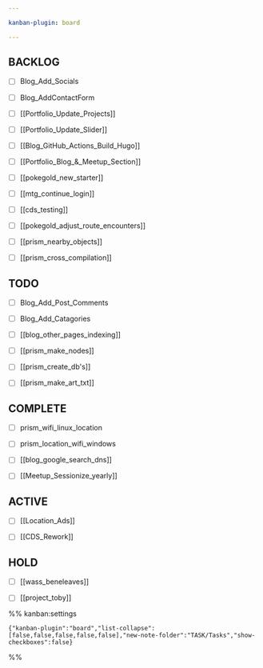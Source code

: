 ```yaml
---

kanban-plugin: board

---
```


## BACKLOG

- [ ] Blog_Add_Socials
- [ ] Blog_AddContactForm
- [ ] [[Portfolio_Update_Projects]]
- [ ] [[Portfolio_Update_Slider]]
- [ ] [[Blog_GitHub_Actions_Build_Hugo]]
- [ ] [[Portfolio_Blog_&_Meetup_Section]]
- [ ] [[pokegold_new_starter]]
- [ ] [[mtg_continue_login]]
- [ ] [[cds_testing]]
- [ ] [[pokegold_adjust_route_encounters]]
- [ ] [[prism_nearby_objects]]
- [ ] [[prism_cross_compilation]]


## TODO

- [ ] Blog_Add_Post_Comments
- [ ] Blog_Add_Catagories
- [ ] [[blog_other_pages_indexing]]
- [ ] [[prism_make_nodes]]
- [ ] [[prism_create_db's]]
- [ ] [[prism_make_art_txt]]


## COMPLETE

- [ ] prism_wifi_linux_location
- [ ] prism_location_wifi_windows
- [ ] [[blog_google_search_dns]]
- [ ] [[Meetup_Sessionize_yearly]]


## ACTIVE

- [ ] [[Location_Ads]]
- [ ] [[CDS_Rework]]


## HOLD

- [ ] [[wass_beneleaves]]
- [ ] [[project_toby]]




%% kanban:settings
```
{"kanban-plugin":"board","list-collapse":[false,false,false,false,false],"new-note-folder":"TASK/Tasks","show-checkboxes":false}
```
%%
